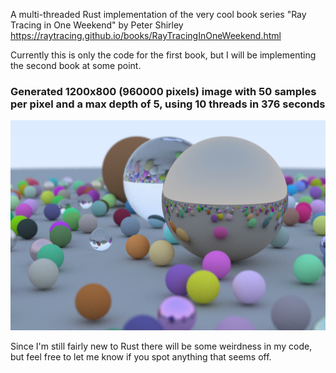 A multi-threaded Rust implementation of the very cool book series "Ray Tracing in One Weekend" by Peter Shirley
https://raytracing.github.io/books/RayTracingInOneWeekend.html

Currently this is only the code for the first book, but I will be implementing the second book at some point.

### Generated 1200x800 (960000 pixels) image with 50 samples per pixel and a max depth of 5, using 10 threads in 376 seconds
![Alt text](generated_images/test.png?raw=true "Title")

Since I'm still fairly new to Rust there will be some weirdness in my code, but feel free to let me know if you spot anything that seems off.
